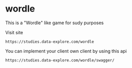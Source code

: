 # wordle

This is a "Wordle" like game for sudy purposes

Visit site

```
https://studies.data-explore.com/wordle
```

You can implement your client own client by using this api

```
https://studies.data-explore.com/wordle/swagger/
```
